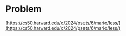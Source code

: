 # Problem
[https://cs50.harvard.edu/x/2024/psets/6/mario/less/](https://cs50.harvard.edu/x/2024/psets/6/mario/less/)
